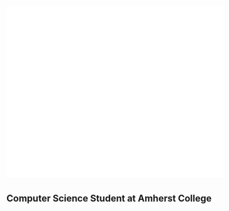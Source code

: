 <h1>
  <img src="name.svg" width="800" height="400" alt="Tucker Barach" style="--background: red;" />
</h1>

<h2>
    Computer Science Student at Amherst College
</h2>
